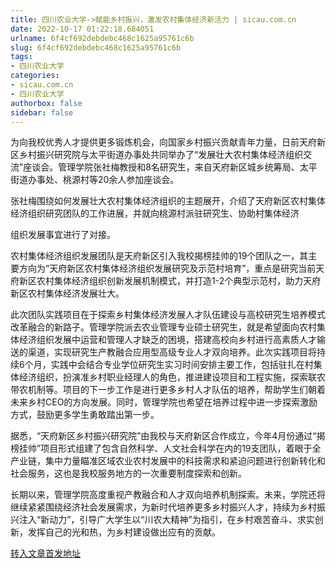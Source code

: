 ```yaml
---
title: 四川农业大学->赋能乡村振兴，激发农村集体经济新活力 | sicau.com.cn
date: 2022-10-17 01:22:18.684051
urlname: 6f4cf692debdebc468c1625a95761c6b
slug: 6f4cf692debdebc468c1625a95761c6b
tags: 
- 四川农业大学
categories:
- sicau.com.cn
- 四川农业大学
authorbox: false
sidebar: false
---
```

为向我校优秀人才提供更多锻炼机会，向国家乡村振兴贡献青年力量，日前天府新区乡村振兴研究院与太平街道办事处共同举办了“发展壮大农村集体经济组织交流”座谈会。管理学院张社梅教授和8名研究生，来自天府新区城乡统筹局、太平街道办事处、桃源村等20余人参加座谈会。  

张社梅围绕如何发展壮大农村集体经济组织的主题展开，介绍了天府新区农村集体经济组织研究团队的工作进展，并就向桃源村派驻研究生、协助村集体经济
<!--more-->
组织发展事宜进行了对接。

农村集体经济组织发展团队是天府新区引入我校揭榜挂帅的19个团队之一，其主要方向为“天府新区农村集体经济组织发展研究及示范村培育”，重点是研究当前天府新区农村集体经济组织创新发展机制模式，并打造1-2个典型示范村，助力天府新区农村集体经济发展壮大。

此次团队实践项目在于探索乡村集体经济发展人才队伍建设与高校研究生培养模式改革融合的新路子。管理学院派去农业管理专业硕士研究生，就是希望面向农村集体经济组织发展中运营和管理人才缺乏的困境，搭建高校向乡村进行高素质人才输送的渠道，实现研究生产教融合应用型高级专业人才双向培养。此次实践项目将持续6个月，实践中会结合专业学位研究生实习时间安排主要工作，包括驻扎在村集体经济组织，扮演准乡村职业经理人的角色，推进建设项目和工程实施，探索联农带农机制等。项目的下一步工作是进行更多乡村人才队伍的培养，帮助学生们朝着未来乡村CEO的方向发展。同时，管理学院也希望在培养过程中进一步探索激励方式，鼓励更多学生勇敢踏出第一步。

据悉，“天府新区乡村振兴研究院”由我校与天府新区合作成立，今年4月份通过“揭榜挂帅”项目形式组建了包含自然科学、人文社会科学在内的19支团队，着眼于全产业链，集中力量瞄准区域农业农村发展中的科技需求和紧迫问题进行创新转化和社会服务，这也是我校服务地方的一次重要制度探索和创新。

长期以来，管理学院高度重视产教融合和人才双向培养机制探索。未来，学院还将继续紧紧围绕经济社会发展需求，为新时代培养更多乡村振兴人才，持续为乡村振兴注入“新动力”，引导广大学生以“川农大精神”为指引，在乡村艰苦奋斗、求实创新，发挥自己的光和热，为乡村建设做出应有的贡献。



[转入文章首发地址](https://news.sicau.edu.cn/info/1078/69818.htm)